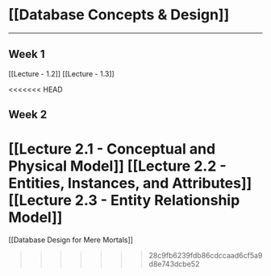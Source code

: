 #  [[Database Concepts & Design]]
---

## Week 1

[[Lecture - 1.2]]
[[Lecture - 1.3]]

<<<<<<< HEAD
## Week 2

[[Lecture 2.1 - Conceptual and Physical Model]]
[[Lecture 2.2 - Entities,  Instances, and Attributes]]
[[Lecture 2.3 - Entity Relationship Model]]
=======

[[Database Design for Mere Mortals]]

>>>>>>> 28c9fb6239fdb86cdccaad6cf5a9d8e743dcbe52
